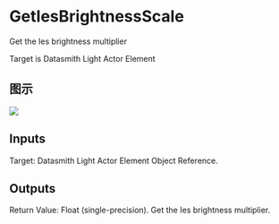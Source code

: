 # GetIesBrightnessScale

Get the Ies brightness multiplier

Target is Datasmith Light Actor Element

## 图示

![]($-20221218-18371061.png)

## Inputs

Target: Datasmith Light Actor Element Object Reference.  

## Outputs

Return Value: Float (single-precision). Get the Ies brightness multiplier.

